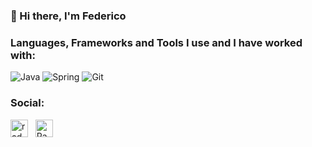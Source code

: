 ### 👋 Hi there, I'm Federico

<!--
**xFEF0/xFEF0** is a ✨ _special_ ✨ repository because its `README.md` (this file) appears on your GitHub profile.

Here are some ideas to get you started:

- 🔭 I’m currently working on ...
- 🌱 I’m currently learning ...
- 👯 I’m looking to collaborate on ...
- 🤔 I’m looking for help with ...
- 💬 Ask me about ...
- 📫 How to reach me: ...
- 😄 Pronouns: ...
- ⚡ Fun fact: ...
-->

### Languages, Frameworks and Tools I use and I have worked with:
![Java](https://img.shields.io/badge/-Java-222222?style=flat&logo=java)
![Spring](https://img.shields.io/badge/-Spring-222222?style=flat&logo=spring)
![Git](https://img.shields.io/badge/-Git-111111?style=flat&logo=git&logoColor=F05032)


### Social:
<a href="https://www.linkedin.com/in/federicoramayo" target="_blank"><img align="center" src="https://cdn.jsdelivr.net/npm/simple-icons@3.0.1/icons/linkedin.svg" alt="radu-alexandru-bulai" height="28" width="28" /></a>&nbsp;&nbsp;
<a href="https://www.hackerrank.com/ramayo_fede" target="_blank"><img align="center" src="https://cdn.jsdelivr.net/npm/simple-icons@3.0.1/icons/hackerrank.svg" alt="RaduAlexandruB" height="28" width="28" /></a>&nbsp;&nbsp;
